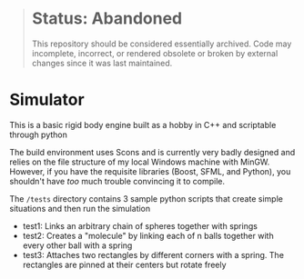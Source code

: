 > # Status: Abandoned
> This repository should be considered essentially archived. Code may incomplete, incorrect, or rendered obsolete or broken by external changes since it was last maintained.

Simulator
==================

This is a basic rigid body engine built as a hobby in C++ and scriptable through python

The build environment uses Scons and is currently very badly designed and relies on the file structure of my local Windows machine with MinGW. However, if you have the requisite libraries (Boost, SFML, and Python), you shouldn't have *too* much trouble convincing it to compile. 

The `/tests` directory contains 3 sample python scripts that create simple situations and then run the simulation

* test1: Links an arbitrary chain of spheres together with springs
* test2: Creates a "molecule" by linking each of n balls together with every other ball with a spring
* test3: Attaches two rectangles by different corners with a spring. The rectangles are pinned at their centers but rotate freely
